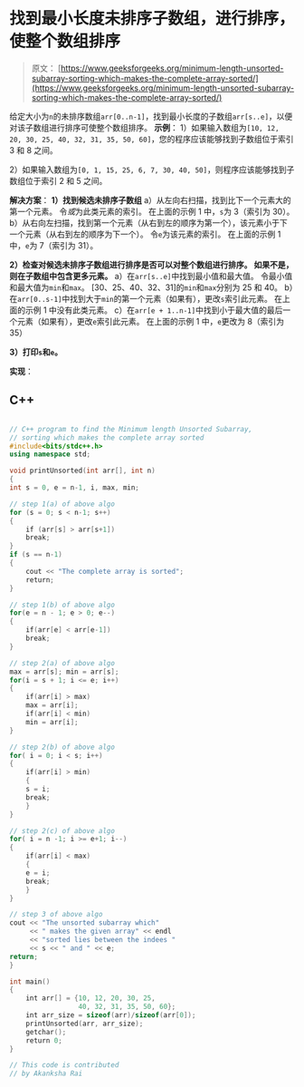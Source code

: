 # 找到最小长度未排序子数组，进行排序，使整个数组排序

> 原文： [https://www.geeksforgeeks.org/minimum-length-unsorted-subarray-sorting-which-makes-the-complete-array-sorted/](https://www.geeksforgeeks.org/minimum-length-unsorted-subarray-sorting-which-makes-the-complete-array-sorted/)

给定大小为`n`的未排序数组`arr[0..n-1]`，找到最小长度的子数组`arr[s..e]`，以便对该子数组进行排序可使整个数组排序。
 **示例**：
1）如果输入数组为`[10, 12, 20, 30, 25, 40, 32, 31, 35, 50, 60]`，您的程序应该能够找到子数组位于索引 3 和 8 之间。

2）如果输入数组为`[0, 1, 15, 25, 6, 7, 30, 40, 50]`，则程序应该能够找到子数组位于索引 2 和 5 之间。



**解决方案**：
**1）找到候选未排序子数组**
a）从左向右扫描，找到比下一个元素大的第一个元素。 令*或*为此类元素的索引。 在上面的示例 1 中，`s`为 3（索引为 30）。
b）从右向左扫描，找到第一个元素（从右到左的顺序为第一个），该元素小于下一个元素（从右到左的顺序为下一个）。 令`e`为该元素的索引。 在上面的示例 1 中，`e`为 7（索引为 31）。

**2）检查对候选未排序子数组进行排序是否可以对整个数组进行排序。 如果不是，则在子数组中包含更多元素。**
a）在`arr[s..e]`中找到最小值和最大值。 令最小值和最大值为`min`和`max`。 [30、25、40、32、31]的`min`和`max`分别为 25 和 40。
b）在`arr[0..s-1]`中找到大于`min`的第一个元素（如果有），更改`s`索引此元素。 在上面的示例 1 中没有此类元素。
c）在`arr[e + 1..n-1]`中找到小于最大值的最后一个元素（如果有），更改`e`索引此元素。 在上面的示例 1 中，`e`更改为 8（索引为 35）

**3）打印`s`和`e`。** 

**实现**：

## C++ 

```cpp

// C++ program to find the Minimum length Unsorted Subarray,  
// sorting which makes the complete array sorted 
#include<bits/stdc++.h> 
using namespace std; 

void printUnsorted(int arr[], int n) 
{ 
int s = 0, e = n-1, i, max, min;  

// step 1(a) of above algo 
for (s = 0; s < n-1; s++) 
{ 
    if (arr[s] > arr[s+1]) 
    break; 
} 
if (s == n-1) 
{ 
    cout << "The complete array is sorted"; 
    return; 
} 

// step 1(b) of above algo 
for(e = n - 1; e > 0; e--) 
{ 
    if(arr[e] < arr[e-1]) 
    break; 
} 

// step 2(a) of above algo 
max = arr[s]; min = arr[s]; 
for(i = s + 1; i <= e; i++) 
{ 
    if(arr[i] > max) 
    max = arr[i]; 
    if(arr[i] < min) 
    min = arr[i]; 
} 

// step 2(b) of above algo 
for( i = 0; i < s; i++) 
{ 
    if(arr[i] > min) 
    {  
    s = i; 
    break; 
    }      
}  

// step 2(c) of above algo 
for( i = n -1; i >= e+1; i--) 
{ 
    if(arr[i] < max) 
    { 
    e = i; 
    break; 
    }  
}  

// step 3 of above algo 
cout << "The unsorted subarray which" 
     << " makes the given array" << endl 
     << "sorted lies between the indees " 
     << s << " and " << e; 
return; 
} 

int main() 
{ 
    int arr[] = {10, 12, 20, 30, 25, 
                 40, 32, 31, 35, 50, 60}; 
    int arr_size = sizeof(arr)/sizeof(arr[0]); 
    printUnsorted(arr, arr_size); 
    getchar(); 
    return 0; 
} 

// This code is contributed  
// by Akanksha Rai 

```